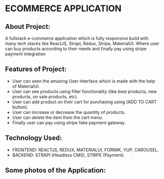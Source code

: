 # ECOMMERCE APPLICATION

## About Project:

A fullstack e-commerce application which is fully responsive build with many tech stacks like ReactJS, Strapi, Redux, Stripe, MaterialUI.
Where user can buy products according to their needs and finally pay using stripe payment integration

## Features of Project:

* User can seen the amazing User Interface which is made with the help of MaterialUI.
* User can see products using filter functionality (like best products, new products, on sale products, etc).
* User can add product on their cart for purchasing using (ADD TO CART button).
* User can increase or decrease the quantity of products.
* User can delete the item from the cart menu.
* Finally user can pay using stripe fake payment gateway.

## Technology Used:

* FRONTEND: REACTJS, REDUX, MATERIALUI, FORMIK, YUP, CAROUSEL.
* BACKEND: STRAPI (Headless CMS), STRIPE (Payment)

## Some photos of the Application:


